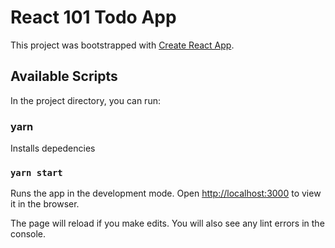 # React 101 Todo App

This project was bootstrapped with [Create React App](https://github.com/facebook/create-react-app).

## Available Scripts

In the project directory, you can run:

### yarn

Installs depedencies

### `yarn start`

Runs the app in the development mode.
Open [http://localhost:3000](http://localhost:3000) to view it in the browser.

The page will reload if you make edits.
You will also see any lint errors in the console.
